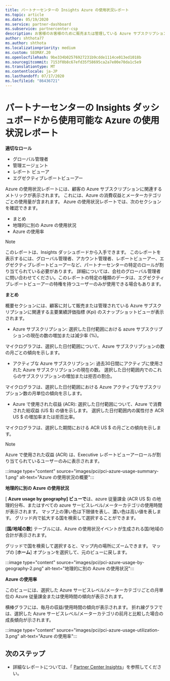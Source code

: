 ```yaml
---
title: パートナーセンターの Insights Azure の使用状況レポート
ms.topic: article
ms.date: 05/19/2020
ms.service: partner-dashboard
ms.subservice: partnercenter-csp
description: お客様のお客様のために販売または管理している Azure サブスクリプションの使用状況について、お客様がどのように改善できるかをご確認ください。
author: shthota77
ms.author: shthota
ms.localizationpriority: medium
ms.custom: SEOMAY.20
ms.openlocfilehash: 9be334b02576927231b9cdde1114ce013ed1018b
ms.sourcegitcommit: 7153f0b8c67efd35f58695ca2a7e00e70da1c5e9
ms.translationtype: MT
ms.contentlocale: ja-JP
ms.lasthandoff: 07/17/2020
ms.locfileid: "86436721"
---
```

# <a name="azure-usage-report-available-from-the-partner-center-insights-dashboard"></a>パートナーセンターの Insights ダッシュボードから使用可能な Azure の使用状況レポート

**適切なロール**
- グローバル管理者
- 管理エージェント
- レポート ビューア
- エグゼクティブレポートビューアー

Azure の使用状況レポートには、顧客の Azure サブスクリプションに関連するメトリックが表示されます。 これには、Azure の消費収益とメーターカテゴリごとの使用量が含まれます。 Azure の使用状況レポートでは、次のセクションを確認できます。

- まとめ
- 地理的に別の Azure の使用状況
- Azure の使用率

 > [!NOTE]
 > このレポートは、Insights ダッシュボードから入手できます。 このレポートを表示するには、グローバル管理者、アカウント管理者、レポートビューアー、エグゼクティブレポートビューアーなど、パートナーセンターの特定のロールが割り当てられている必要があります。 詳細については、会社のグローバル管理者に問い合わせてください。このレポートの特定の種類のデータは、エグゼクティブレポートビューアーの特権を持つユーザーのみが使用できる場合もあります。

**まとめ**

概要セクションには、顧客に対して販売または管理されている Azure サブスクリプションに関連する主要業績評価指標 (Kpi) のスナップショットビューが表示されます。  

- Azure サブスクリプション: 選択した日付範囲における azure サブスクリプションの現在の数の増加または減少率 (%)。

マイクログラフは、選択した日付範囲について、Azure サブスクリプションの数の月ごとの傾向を示します。
- アクティブな Azure サブスクリプション: 過去30日間にアクティブに使用された Azure サブスクリプションの現在の数。
選択した日付範囲内でのこれらのサブスクリプションの増加または拒否の割合。

マイクログラフは、選択した日付範囲における Azure アクティブなサブスクリプション数の月単位の傾向を示します。

- Azure で使用された収益 (ACR): 選択した日付範囲について、Azure で消費された総収益 (US $) の値を示します。
選択した日付範囲内の属性付き ACR US $ の増加率または拒否比率。 

マイクログラフは、選択した期間における ACR US $ の月ごとの傾向を示します。


> [!NOTE]
 > Azure で使用された収益 (ACR) は、Executive レポートビューアーロールが割り当てられているユーザーのみに表示されます。

:::image type="content" source="images/pci/pci-azure-usage-summary-1.png" alt-text="Azure の使用状況の概要":::

**地理的に別の Azure の使用状況**

[ **Azure usage by geography] ビューで**は、azure 従量課金 (ACR US $) の地理的分布、またはすべての azure サービスレベル/メーターカテゴリの使用時間が表示されます。 マップ上の薄い色は下限値を表し、濃い色は高い値を表します。 グリッド内で拡大する国を検索して選択することができます。 

[**国/地域の数**] テーブルには、Azure の使用状況イベントが生成される国/地域の合計が表示されます。

グリッドで国を検索して選択すると、マップ内の場所にズームできます。 マップの [**ホーム**] オプションを選択して、元のビューに戻します。

:::image type="content" source="images/pci/pci-azure-usage-by-geography-2.png" alt-text="地理的に別の Azure の使用状況":::

**Azure の使用率**

このビューには、選択した Azure サービスレベル/メーターカテゴリごとの月単位の Azure 従量課金または使用時間の傾向が表示されます。 

横棒グラフには、毎月の収益/使用時間の傾向が表示されます。 折れ線グラフでは、選択した Azure サービスレベル/メーターカテゴリの前月と比較した場合の成長傾向が示されます。

:::image type="content" source="images/pci/pci-azure-usage-utilization-3.png" alt-text="Azure の使用率":::

## <a name="next-steps"></a>次のステップ

- 詳細なレポートについては、「 [Partner Center Insights](partner-center-insights.md)」を参照してください。
